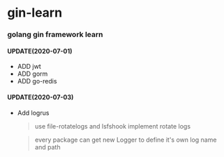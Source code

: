 # gin-learn
### golang gin framework learn


#### UPDATE(2020-07-01)
- ADD jwt  
- ADD gorm 
- ADD go-redis 

#### UPDATE(2020-07-03)
- Add logrus 
   > use file-rotatelogs and lsfshook implement rotate logs
   
   > every package can get new Logger to define it's own log name and path 
